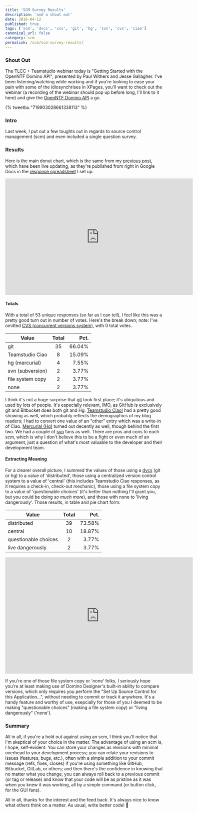 ```yaml
---
title: 'SCM Survey Results'
description: 'and a shout out'
date: 2016-04-12
published: true
tags: ['scm', 'dvcs', 'vcs', 'git', 'hg', 'svn', 'cvs', 'ciao']
canonical_url: false
category: scm
permalink: /scm/scm-survey-results/
---
```


### Shout Out

The TLCC + Teamstudio webinar today is "Getting Started with the OpenNTF Domino API", presented by Paul Withers and Jesse Gallagher. I've been listening/watching while working and if you're looking to ease your pain with some of the idiosynchrises in XPages, you'll want to check out the webinar (a recording of the webinar should pop up before long, I'll link to it here) and give the [OpenNTF Domino API](https://openntf.org/main.nsf/project.xsp?r=project/OpenNTF%20Domino%20API) a go.

{% tweetbu "719903028661338113" %}

### Intro

Last week, I put out a few toughts out in regards to source control management (scm) and even included a single question survey.

### Results

Here is the main donut chart, which is the same from my [previous post](/scm/source-control-survey/), which have been live updating, as they're published from right in Google Docs in the [response spreadsheet](https://docs.google.com/spreadsheets/d/1AW-db53FKmx_ppiXGpByjNxNVf99SjP3dlx7vnKqh_E/edit?usp=sharing) I set up.

<div class="text-center">
  <iframe width="600" height="371" seamless frameborder="0" scrolling="no" src="https://docs.google.com/spreadsheets/d/1AW-db53FKmx_ppiXGpByjNxNVf99SjP3dlx7vnKqh_E/pubchart?oid=1932817384&amp;format=interactive"></iframe>
</div>

#### Totals

With a total of 53 unique responses (so far as I can tell), I feel like this was a pretty good turn out in number of votes. Here's the break down; note: I've omitted [CVS (concurrent versions system)](https://www.nongnu.org/cvs/), with 0 total votes.

| Value            | Total         | Pct.   |
| ---------------- |:-------------:| ------:|
| git              | 35            | 66.04% |
| Teamstudio Ciao  | 8             | 15.09% |
| hg (mercurial)   | 4             |  7.55% |
| svn (subversion) | 2             |  3.77% |
| file system copy | 2             |  3.77% |
| none             | 2             |  3.77% |

I think it's not a huge surprise that [git](https://git-scm.com/) took first place; it's ubiquitous and used by lots of people. It's especially relevant, IMO, as GitHub is exclusively git and Bitbucket does both git and Hg. [Teamstudio Ciao!](https://www.teamstudio.com/solutions/notestools/ciao) had a pretty good showing as well, which probably reflects the demographics of my blog readers; I had to convert one value of an "other" entry which was a write-in of Ciao. [Mercurial (Hg)](https://www.mercurial-scm.org/) turned out decently as well, though behind the first two. We had a couple of [svn](https://subversion.apache.org/) fans as well. There are pros and cons to each scm, which is why I don't believe this to be a fight or even much of an argument, just a question of what's most valuable to the developer and their development team.

#### Extracting Meaning

For a clearer overall picture, I summed the values of those using a [dvcs](https://en.wikipedia.org/wiki/Distributed_version_control) (git or hg) to a value of 'distributed', those using a centralized version control system to a value of 'central' (this includes Teamstudio Ciao responses, as it requires a check-in, check-out mechanic), those using a file system copy to a value of 'questionable choices' (it's better than nothing I'll grant you, but you could be doing _so much more_), and those with none to 'living dangerously'. Those results, in table and pie chart form:

| Value                | Total         | Pct.   |
| -------------------- |:-------------:| ------:|
| distributed          | 39            | 73.58% |
| central              | 10            | 18.87% |
| questionable choices | 2             |  3.77% |
| live dangerously     | 2             |  3.77% |

<div class="text-center">
  <iframe width="600" height="371" seamless frameborder="0" scrolling="no" src="https://docs.google.com/spreadsheets/d/1AW-db53FKmx_ppiXGpByjNxNVf99SjP3dlx7vnKqh_E/pubchart?oid=1995419265&amp;format=interactive"></iframe>
</div>

If you're one of those file system copy or 'none' folks, I seriously hope you're at least making use of Domino Designer's built-in ability to compare versions, which only requires you perform the "Set Up Source Control for this Application...", without needing to commit or track it anywhere. It's a handy feature and worthy of use, esepcially for those of you I deemed to be making "questionable choices" (making a file system copy) or "living dangerously" ('none').

### Summary

All in all, if you're a hold out against using an scm, I think you'll notice that I'm skeptical of your choice in the matter. The advantage of using an scm is, I hope, self-evident. You can store your changes as revisions with minimal overhead to your development process; you can relate your revisions to issues (features, bugs, etc.), often with a simple addition to your commit message (refs, fixes, closes) if you're using something like GitHub, Bitbucket, GitLab, or others; and then there's the confidence in knowing that no matter what you change, you can always roll back to a previous commit (or tag or release) and know that your code will be as pristine as it was when you knew it was working, all by a simple command (or button click, for the GUI fans).

All in all, thanks for the interest and the feed back. It's always nice to know what others think on a matter. As usual, write better code! 🍻
